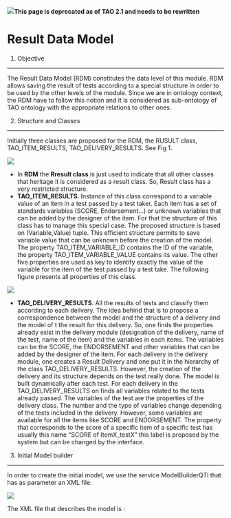 <!--
parent: 'Results And Events'
created_at: '2011-03-10 11:40:33'
updated_at: '2013-03-13 13:09:36'
authors:
    - 'Jérôme Bogaerts'
tags:
    - 'Results And Events'
-->



![](http://forge.taotesting.com/attachments/download/760/attention.png)**This page is deprecated as of TAO 2.1 and needs to be rewritten**

Result Data Model
=================

1. Objective
------------

The Result Data Model (RDM) constitutes the data level of this module. RDM allows saving the result of tests according to a special structure in order to be used by the other levels of the module. Since we are in ontology context, the RDM have to follow this notion and it is considered as sub-ontology of TAO ontology with the appropriate relations to other ones.

2. Structure and Classes
------------------------

Initially three classes are proposed for the RDM, the RUSULT class, TAO_ITEM_RESULTS, TAO_DELIVERY_RESULTS. See Fig 1.

![](http://forge.taotesting.com/attachments/download/475/RM_RDM_Classes.jpg)

-   In **RDM** the **Rresult class** is just used to indicate that all other classes that heritage it is considered as a result class. So, Result class has a very restricted structure.
-   **TAO_ITEM_RESULTS**. Instance of this class correspond to a variable value of an item in a test passed by a test taker. Each item has a set of standards variables (SCORE, Endorsement…) or unknown variables that can be added by the designer of the item. For that the structure of this class has to manage this special case. The proposed structure is based on (Variable,Value) tuple. This efficient structure permits to save variable value that can be unknown before the creation of the model. The property TAO_ITEM_VARIABLE_ID contains the ID of the variable, the property TAO_ITEM_VARIABLE_VALUE contains its value. The other five properties are used as key to identify exactly the value of the variable for the item of the test passed by a test take. The following figure presents all properties of this class.

![](http://forge.taotesting.com/attachments/download/314/RM_TAO_ITEM_RESULTS.jpg)

-   **TAO_DELIVERY_RESULTS**. All the results of tests and classify them according to each delivery. The idea behind that is to propose a correspondence between the model and the structure of a delivery and the model of t the result for this delivery. So, one finds the properties already exist in the delivery module (designation of the delivery, name of the test, name of the item) and the variables in each items. The variables can be the SCORE, the ENDORSEMENT and other variables that can be added by the designer of the item. For each delivery in the delivery module, one creates a Result Delivery and one put it in the hierarchy of the class TAO_DELIVERY_RESULTS. However, the creation of the delivery and its structure depends on the test really done. The model is built dynamically after each test. For each delivery in the TAO_DELIVERY_RESULTS on finds all variables related to the tests already passed. The variables of the test are the properties of the delivery class. The number and the type of variables change depending of the tests included in the delivery. However, some variables are available for all the items like SCORE and ENDORSEMENT. The property that corresponds to the score of a specific item of a specific test has usually this name “SCORE of ItemX_testX” this label is proposed by the system but can be changed by the interface.

3. Initial Model builder
------------------------

In order to create the initial model, we use the service ModelBuilderQTI that has as parameter an XML file.

![](http://forge.taotesting.com/attachments/download/356/RM_ResultModelBuilderQTI.jpg)

The XML file that describes the model is :

























